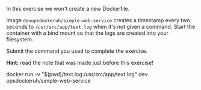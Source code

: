 In this exercise we won't create a new Dockerfile.

Image `devopsdockeruh/simple-web-service` creates a timestamp every two seconds to `/usr/src/app/text.log` when it's not given a command. Start the container with a bind mount so that the logs are created into your filesystem.

Submit the command you used to complete the exercise.

**Hint:** read the note that was made just before this exercise!


docker run -v "$(pwd)/text.log:/usr/src/app/text.log" dev
opsdockeruh/simple-web-service


